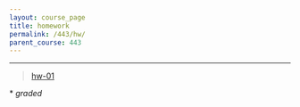 ```yaml
---
layout: course_page
title: homework
permalink: /443/hw/
parent_course: 443
---
```


----

> [hw-01](/443/hw01)

\* *graded*

